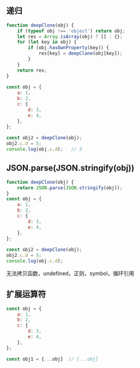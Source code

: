 ## 递归

```js
function deepClone(obj) {
	if (typeof obj !== 'object') return obj;
	let res = Array.isArray(obj) ? [] : {};
	for (let key in obj) {
		if (obj.hasOwnProperty(key)) {
			res[key] = deepClone(obj[key]);
		}
	}
	return res;
}
  
const obj = {
	a: 1,
	b: 2,
	c: {
		d: 3,
		e: 4,
	},
};
  
const obj2 = deepClone(obj);
obj2.c.d = 5;
console.log(obj.c.d);   // 3
```

## JSON.parse(JSON.stringify(obj))

```js
function deepClone(obj) {
	return JSON.parse(JSON.stringify(obj));
}
const obj = {
	a: 1,
	b: 2,
	c: {
		d: 3,
		e: 4,
	},
};
  
const obj2 = deepClone(obj);
obj2.c.d = 5;
console.log(obj.c.d);
```

无法拷贝函数，undefined，正则，symbol，循环引用

## 扩展运算符

```js
const obj = {
	a: 1,
	b: 2,
	c: {
		d: 3,
		e: 4,
	},
};

const obj1 = {...obj}  // [...obj]
```

